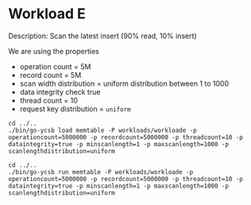 # Workload E
Description: Scan the latest insert (90% read, 10% insert)

We are using the properties
- operation count = 5M
- record count = 5M
- scan width distribution = uniform distribution between 1 to 1000
- data integrity check true
- thread count = 10
- request key distribution = `uniform`

```shell
cd ../..
./bin/go-ycsb load memtable -P workloads/workloade -p operationcount=5000000 -p recordcount=5000000 -p threadcount=10 -p dataintegrity=true -p minscanlength=1 -p maxscanlength=1000 -p scanlengthdistribution=uniform
```

```shell
cd ../..
./bin/go-ycsb run memtable -P workloads/workloade -p operationcount=5000000 -p recordcount=5000000 -p threadcount=10 -p dataintegrity=true -p minscanlength=1 -p maxscanlength=1000 -p scanlengthdistribution=uniform
```